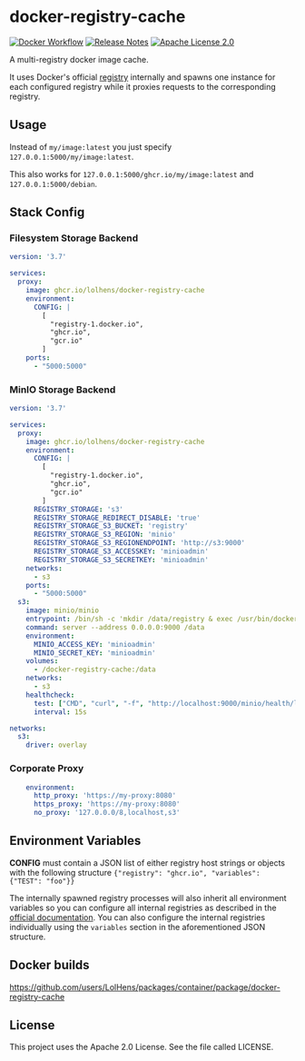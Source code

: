 # docker-registry-cache
[![Docker Workflow](https://github.com/LolHens/docker-registry-cache/workflows/Docker/badge.svg)](https://github.com/LolHens/docker-registry-cache/actions?query=workflow%3ADocker)
[![Release Notes](https://img.shields.io/github/release/LolHens/docker-registry-cache.svg?maxAge=3600)](https://github.com/LolHens/docker-registry-cache/releases/latest)
[![Apache License 2.0](https://img.shields.io/github/license/LolHens/docker-registry-cache.svg?maxAge=3600)](https://www.apache.org/licenses/LICENSE-2.0)

A multi-registry docker image cache.

It uses Docker's official [registry](https://docs.docker.com/registry/) internally and spawns one instance for each configured registry while it proxies requests to the corresponding registry.

## Usage
Instead of `my/image:latest` you just specify `127.0.0.1:5000/my/image:latest`.

This also works for `127.0.0.1:5000/ghcr.io/my/image:latest` and `127.0.0.1:5000/debian`.

## Stack Config
### Filesystem Storage Backend
```yml
version: '3.7'

services:
  proxy:
    image: ghcr.io/lolhens/docker-registry-cache
    environment:
      CONFIG: |
        [
          "registry-1.docker.io",
          "ghcr.io",
          "gcr.io"
        ]
    ports:
      - "5000:5000"
```

### MinIO Storage Backend
```yml
version: '3.7'

services:
  proxy:
    image: ghcr.io/lolhens/docker-registry-cache
    environment:
      CONFIG: |
        [
          "registry-1.docker.io",
          "ghcr.io",
          "gcr.io"
        ]
      REGISTRY_STORAGE: 's3'
      REGISTRY_STORAGE_REDIRECT_DISABLE: 'true'
      REGISTRY_STORAGE_S3_BUCKET: 'registry'
      REGISTRY_STORAGE_S3_REGION: 'minio'
      REGISTRY_STORAGE_S3_REGIONENDPOINT: 'http://s3:9000'
      REGISTRY_STORAGE_S3_ACCESSKEY: 'minioadmin'
      REGISTRY_STORAGE_S3_SECRETKEY: 'minioadmin'
    networks:
      - s3
    ports:
      - "5000:5000"
  s3:
    image: minio/minio
    entrypoint: /bin/sh -c 'mkdir /data/registry & exec /usr/bin/docker-entrypoint.sh "$$@"' --
    command: server --address 0.0.0.0:9000 /data
    environment:
      MINIO_ACCESS_KEY: 'minioadmin'
      MINIO_SECRET_KEY: 'minioadmin'
    volumes:
      - /docker-registry-cache:/data
    networks:
      - s3
    healthcheck:
      test: ["CMD", "curl", "-f", "http://localhost:9000/minio/health/live"]
      interval: 15s

networks:
  s3:
    driver: overlay
```

### Corporate Proxy
```yml
    environment:
      http_proxy: 'https://my-proxy:8080'
      https_proxy: 'https://my-proxy:8080'
      no_proxy: '127.0.0.0/8,localhost,s3'
```

## Environment Variables
**CONFIG** must contain a JSON list of either registry host strings or objects with the following structure `{"registry": "ghcr.io", "variables": {"TEST": "foo"}}`

The internally spawned registry processes will also inherit all environment variables so you can configure all internal registries as described in the [official documentation](https://docs.docker.com/registry/configuration/).
You can also configure the internal registries individually using the `variables` section in the aforementioned JSON structure.

## Docker builds
https://github.com/users/LolHens/packages/container/package/docker-registry-cache

## License
This project uses the Apache 2.0 License. See the file called LICENSE.
